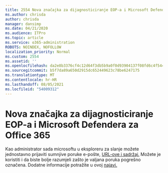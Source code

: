 ```yaml
---
title: 2554 Nova značajka za dijagnosticiranje EOP-a i Microsoft Defendera za Office 365
ms.author: chrisda
author: chrisda
manager: dansimp
ms.date: 04/21/2020
ms.audience: ITPro
ms.topic: article
ms.service: o365-administration
ROBOTS: NOINDEX, NOFOLLOW
localization_priority: Normal
ms.custom: 2554
ms.assetid: ''
ms.openlocfilehash: da2e8b3376cf4c12d64f3db5b9a0f0d93904137f08fd6c4f54468954cec3ceda
ms.sourcegitcommit: b5f7da89a650d2915dc652449623c78be6247175
ms.translationtype: MT
ms.contentlocale: hr-HR
ms.lasthandoff: 08/05/2021
ms.locfileid: "54009312"
---
```

# <a name="new-feature-to-help-diagnose-eop-and-microsoft-defender-for-office-365"></a>Nova značajka za dijagnosticiranje EOP-a i Microsoft Defendera za Office 365

Kao administrator sada microsoftu u eksploreru za slanje možete jednostavno prijaviti sumnjive poruke e-pošte, [URL-ove i sadržaj.](https://protection.office.com/reportsubmission) Možete je koristiti i da biste bolje razumjeli zašto je valjana poruka pogrešno označena. Dodatne informacije potražite u ovoj [najavi.](https://techcommunity.microsoft.com/t5/Security-Privacy-and-Compliance/Empower-security-teams-to-easily-report-suspicious-emails-amp/ba-p/752622)

